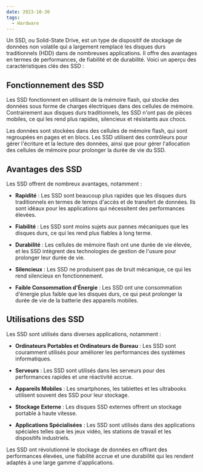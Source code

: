 ```yaml
---
date: 2023-10-30
tags:
  - Hardware
---
```


Un SSD, ou Solid-State Drive, est un type de dispositif de stockage de données non volatile qui a largement remplacé les disques durs traditionnels (HDD) dans de nombreuses applications. Il offre des avantages en termes de performances, de fiabilité et de durabilité. Voici un aperçu des caractéristiques clés des SSD :

## Fonctionnement des SSD

Les SSD fonctionnent en utilisant de la mémoire flash, qui stocke des données sous forme de charges électriques dans des cellules de mémoire. Contrairement aux disques durs traditionnels, les SSD n'ont pas de pièces mobiles, ce qui les rend plus rapides, silencieux et résistants aux chocs.

Les données sont stockées dans des cellules de mémoire flash, qui sont regroupées en pages et en blocs. Les SSD utilisent des contrôleurs pour gérer l'écriture et la lecture des données, ainsi que pour gérer l'allocation des cellules de mémoire pour prolonger la durée de vie du SSD.

## Avantages des SSD

Les SSD offrent de nombreux avantages, notamment :

- **Rapidité** : Les SSD sont beaucoup plus rapides que les disques durs traditionnels en termes de temps d'accès et de transfert de données. Ils sont idéaux pour les applications qui nécessitent des performances élevées.

- **Fiabilité** : Les SSD sont moins sujets aux pannes mécaniques que les disques durs, ce qui les rend plus fiables à long terme.

- **Durabilité** : Les cellules de mémoire flash ont une durée de vie élevée, et les SSD intègrent des technologies de gestion de l'usure pour prolonger leur durée de vie.

- **Silencieux** : Les SSD ne produisent pas de bruit mécanique, ce qui les rend silencieux en fonctionnement.

- **Faible Consommation d'Énergie** : Les SSD ont une consommation d'énergie plus faible que les disques durs, ce qui peut prolonger la durée de vie de la batterie des appareils mobiles.

## Utilisations des SSD

Les SSD sont utilisés dans diverses applications, notamment :

- **Ordinateurs Portables et Ordinateurs de Bureau** : Les SSD sont couramment utilisés pour améliorer les performances des systèmes informatiques.

- **Serveurs** : Les SSD sont utilisés dans les serveurs pour des performances rapides et une réactivité accrue.

- **Appareils Mobiles** : Les smartphones, les tablettes et les ultrabooks utilisent souvent des SSD pour leur stockage.

- **Stockage Externe** : Les disques SSD externes offrent un stockage portable à haute vitesse.

- **Applications Spécialisées** : Les SSD sont utilisés dans des applications spéciales telles que les jeux vidéo, les stations de travail et les dispositifs industriels.

Les SSD ont révolutionné le stockage de données en offrant des performances élevées, une fiabilité accrue et une durabilité qui les rendent adaptés à une large gamme d'applications.
